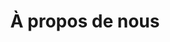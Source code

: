---
title: À propos de nous
valueTitle: Nos valeurs
layout: about
draft: false
vision:
  - title: Vision
    answer: Être reconnue comme partenaire de choix pour les entreprises, un catalyseur de croissance.
mission:
  - title: Mission
    answer: Guidés par une vision de succès partagé, nous nous engageons à induire la croissance vers le plein potentiel de nos partenaires. Comprendre leur réalité pour conseiller des optimisations à leurs processus d'affaires ou technologiques, tout en maintenant une approche éclairée, humaine et dynamique.
values:
  - title: Humanisme
    answer: L’implication des différents protagonistes de l’entreprise est primordiale au succès des changements. L’humain étant au cœur de l’entreprise d’aujourd’hui, nous sommes à l’écoute des défis qu’un changement peut apporter aux façons de faire actuelles. Nos solutions sont au service de l'humain et non l'inverse.

  - title: Créativité
    answer: Avoir des idées préconçues est un frein à l’élaboration de solutions innovantes et efficientes. C’est pourquoi nous optons pour une approche qui permet de penser autrement et différemment. Les solutions ainsi créées sont souvent uniques, d’où notre 1-solution.

  - title: Intégrité
    answer: La définition de l’intégrité `:` « État de ce qui est entier ». Cela définit fort bien notre façon de faire. Nous nous devons de suivre ce que l’on dit, les bottines suivent les babines!
    
  - title: Compétence
    answer: Nous continuons sans cesse de nous améliorer `:` l’acquisition de nouvelles connaissances, de nouvelles façons de faire et l'exploration de nouvelles tendances font partie de notre ADN.
---